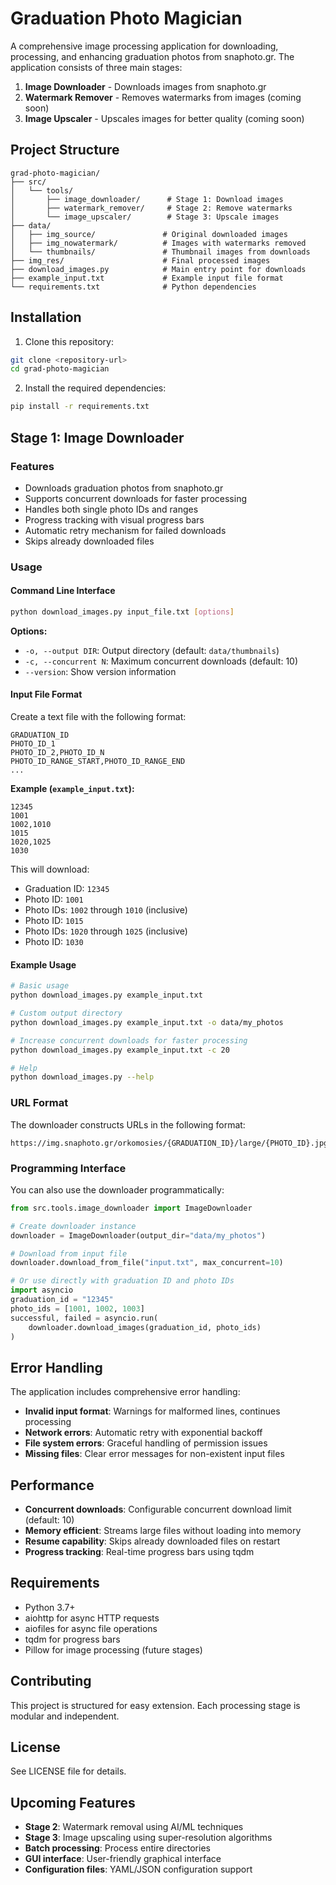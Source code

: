 # Graduation Photo Magician

A comprehensive image processing application for downloading, processing, and enhancing graduation photos from snaphoto.gr. The application consists of three main stages:

1. **Image Downloader** - Downloads images from snaphoto.gr
2. **Watermark Remover** - Removes watermarks from images (coming soon)
3. **Image Upscaler** - Upscales images for better quality (coming soon)

## Project Structure

```
grad-photo-magician/
├── src/
│   └── tools/
│       ├── image_downloader/      # Stage 1: Download images
│       ├── watermark_remover/     # Stage 2: Remove watermarks
│       └── image_upscaler/        # Stage 3: Upscale images
├── data/
│   ├── img_source/               # Original downloaded images
│   ├── img_nowatermark/          # Images with watermarks removed
│   └── thumbnails/               # Thumbnail images from downloads
├── img_res/                      # Final processed images
├── download_images.py            # Main entry point for downloads
├── example_input.txt             # Example input file format
└── requirements.txt              # Python dependencies
```

## Installation

1. Clone this repository:
```bash
git clone <repository-url>
cd grad-photo-magician
```

2. Install the required dependencies:
```bash
pip install -r requirements.txt
```

## Stage 1: Image Downloader

### Features

- Downloads graduation photos from snaphoto.gr
- Supports concurrent downloads for faster processing
- Handles both single photo IDs and ranges
- Progress tracking with visual progress bars
- Automatic retry mechanism for failed downloads
- Skips already downloaded files

### Usage

#### Command Line Interface

```bash
python download_images.py input_file.txt [options]
```

**Options:**
- `-o, --output DIR`: Output directory (default: `data/thumbnails`)
- `-c, --concurrent N`: Maximum concurrent downloads (default: 10)
- `--version`: Show version information

#### Input File Format

Create a text file with the following format:

```
GRADUATION_ID
PHOTO_ID_1
PHOTO_ID_2,PHOTO_ID_N
PHOTO_ID_RANGE_START,PHOTO_ID_RANGE_END
...
```

**Example (`example_input.txt`):**
```
12345
1001
1002,1010
1015
1020,1025
1030
```

This will download:
- Graduation ID: `12345`
- Photo ID: `1001`
- Photo IDs: `1002` through `1010` (inclusive)
- Photo ID: `1015`
- Photo IDs: `1020` through `1025` (inclusive)
- Photo ID: `1030`

#### Example Usage

```bash
# Basic usage
python download_images.py example_input.txt

# Custom output directory
python download_images.py example_input.txt -o data/my_photos

# Increase concurrent downloads for faster processing
python download_images.py example_input.txt -c 20

# Help
python download_images.py --help
```

### URL Format

The downloader constructs URLs in the following format:
```
https://img.snaphoto.gr/orkomosies/{GRADUATION_ID}/large/{PHOTO_ID}.jpg
```

### Programming Interface

You can also use the downloader programmatically:

```python
from src.tools.image_downloader import ImageDownloader

# Create downloader instance
downloader = ImageDownloader(output_dir="data/my_photos")

# Download from input file
downloader.download_from_file("input.txt", max_concurrent=10)

# Or use directly with graduation ID and photo IDs
import asyncio
graduation_id = "12345"
photo_ids = [1001, 1002, 1003]
successful, failed = asyncio.run(
    downloader.download_images(graduation_id, photo_ids)
)
```

## Error Handling

The application includes comprehensive error handling:

- **Invalid input format**: Warnings for malformed lines, continues processing
- **Network errors**: Automatic retry with exponential backoff
- **File system errors**: Graceful handling of permission issues
- **Missing files**: Clear error messages for non-existent input files

## Performance

- **Concurrent downloads**: Configurable concurrent download limit (default: 10)
- **Memory efficient**: Streams large files without loading into memory
- **Resume capability**: Skips already downloaded files on restart
- **Progress tracking**: Real-time progress bars using tqdm

## Requirements

- Python 3.7+
- aiohttp for async HTTP requests
- aiofiles for async file operations
- tqdm for progress bars
- Pillow for image processing (future stages)

## Contributing

This project is structured for easy extension. Each processing stage is modular and independent.

## License

See LICENSE file for details.

## Upcoming Features

- **Stage 2**: Watermark removal using AI/ML techniques
- **Stage 3**: Image upscaling using super-resolution algorithms
- **Batch processing**: Process entire directories
- **GUI interface**: User-friendly graphical interface
- **Configuration files**: YAML/JSON configuration support
